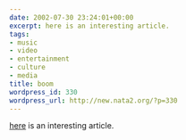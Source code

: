 ```yaml
---
date: 2002-07-30 23:24:01+00:00
excerpt: here is an interesting article.
tags:
- music
- video
- entertainment
- culture
- media
title: boom
wordpress_id: 330
wordpress_url: http://new.nata2.org/?p=330
---
```


<a href="http://popmatters.com/music/videos/t/truthhurts-addictive.shtml">here</a> is an interesting article.